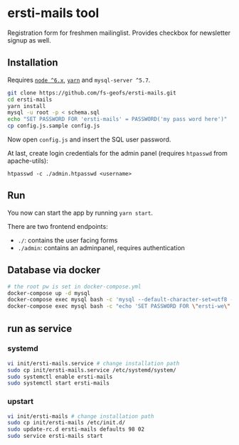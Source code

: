 # ersti-mails tool
Registration form for freshmen mailinglist.
Provides checkbox for newsletter signup as well.

## Installation
Requires [`node ^6.x`](https://nodejs.org/en/download/package-manager/), [`yarn`](https://yarnpkg.com/en/docs/install) and `mysql-server ^5.7`.

```bash
git clone https://github.com/fs-geofs/ersti-mails.git
cd ersti-mails
yarn install
mysql -u root -p < schema.sql
echo "SET PASSWORD FOR 'ersti-mails' = PASSWORD('my pass word here')" | mysql -u root -p
cp config.js.sample config.js
```

Now open `config.js` and insert the SQL user password.

At last, create login credentials for the admin panel (requires `htpasswd` from apache-utils):
```
htpasswd -c ./admin.htpasswd <username>
```

## Run
You now can start the app by running `yarn start`.

There are two frontend endpoints:
- `./`:      contains the user facing forms
- `./admin`: contains an adminpanel, requires authentication

## Database via docker
```sh
# the root pw is set in docker-compose.yml
docker-compose up -d mysql
docker-compose exec mysql bash -c 'mysql --default-character-set=utf8 -p < schema.sql'
docker-compose exec mysql bash -c "echo 'SET PASSWORD FOR \"ersti-we\" = PASSWORD(\"test\")' | mysql -p"
```

## run as service
### systemd
```bash
vi init/ersti-mails.service # change installation path
sudo cp init/ersti-mails.service /etc/systemd/system/
sudo systemctl enable ersti-mails
sudo systemctl start ersti-mails
```

### upstart
```bash
vi init/ersti-mails # change installation path
sudo cp init/ersti-mails /etc/init.d/
sudo update-rc.d ersti-mails defaults 98 02
sudo service ersti-mails start
```
